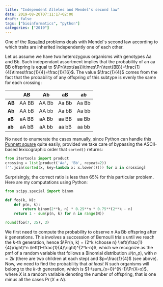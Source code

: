 ```yaml
---
title: "Independent Alleles and Mendel's second law"
date: 2019-08-20T07:11:17+02:00
draft: false
tags: ["bioinformatics", "python"]
categories: ["2019"]
---
```


One of the [Rosalind](http://rosalind.info/) problems deals with Mendel's second law according to which traits are inherited independently one of each other. 

Let us assume we have two heterozygous organisms with genotypes Aa and Bb. Such independant assortment implies that the probability of an aa BB offspring is equal to $\Pr(\text{aa})\times\Pr(\text{BB})=\frac{1}{4}\times\frac{1}{4}=\frac{1}{16}$. The value $\frac{1}{4}$ comes from the fact that the probability of any offspring of this subtype is evenly the same for each crossing:

|        |  AB   |  Ab   |  aB   |  ab   |
| ------ | :---: | :---: | :---: | :---: |
| **AB** | AA BB | AA Bb | Aa Bb | Aa Bb |
| **Ab** | AA bB | AA bb | Aa bB | Aa bb |
| **aB** | aA BB | aA Bb | aa BB | aa Bb |
| **ab** | aA bB | aA bb | aa bB | aa bb |

No need to enumerate the cases manually, since Python can handle this [Punnett square](https://en.wikipedia.org/wiki/Punnett_square) quite easily, provided we take care of bypassing the ASCII-based lexicographic order that `sorted()` returns:

```python
from itertools import product
crossing = list(product('Aa', 'Bb', repeat=2))
[''.join(sorted(x, key=lambda x: x.lower()))) for x in crossing]
```

Surprisingly, the correct ratio is less than 65% for this particular problem. Here are my computations using Python:

```python
from scipy.special import binom

def foo(k, N):
    def p(n, k):
        return binom(2**k, n) * 0.25**n * 0.75**(2**k - n)
    return 1 - sum(p(n, k) for n in range(N))

round(foo(7, 35), 3)
```

We first need to compute the probability to observe $n$ Aa Bb offspring after $k$ generations. This involves a succession of Bernoulli trials until we reach the $k$-th generation, hence $\Pr(n, k) = {2^k \choose n} \left(\frac{1}{4}\right)^n \left(1-\frac{1}{4}\right)^{2^k-n}$, which we recognize as the pmf of a random variable that follows a Binomial distribution $\mathcal{B}(n,p)$, with $n=2k$ (there are two children at each step) and $p=\frac{1}{4}$ (see above). Now, we need to find the probability that _at least_ $N$ such organisms will belong to the $k$-th generation, which is $1-\sum_{x=0}^{N-1}\Pr(X=x)$, where $X$ is a random variable denoting the number of offspring, that is one minus all the cases $\Pr(X\neq N)$.
